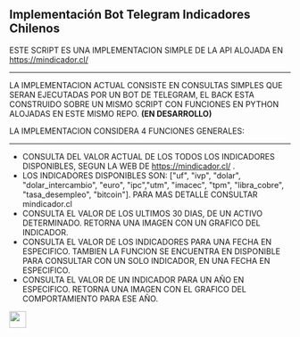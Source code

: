 ## **Implementación Bot Telegram Indicadores Chilenos**
ESTE SCRIPT ES UNA IMPLEMENTACION SIMPLE DE LA API ALOJADA EN https://mindicador.cl/
____
LA IMPLEMENTACION ACTUAL CONSISTE EN CONSULTAS SIMPLES QUE SERAN EJECUTADAS POR UN BOT DE TELEGRAM, EL BACK ESTA CONSTRUIDO SOBRE UN MISMO SCRIPT CON FUNCIONES EN PYTHON ALOJADAS EN ESTE MISMO REPO. **(EN DESARROLLO)**

LA IMPLEMENTACION CONSIDERA 4 FUNCIONES GENERALES: 
____
- CONSULTA DEL VALOR ACTUAL DE LOS TODOS LOS INDICADORES DISPONIBLES, SEGUN LA WEB DE https://mindicador.cl/ .
- LOS INDICADORES DISPONIBLES SON: ["uf", "ivp", "dolar", "dolar_intercambio", "euro", "ipc","utm", "imacec", "tpm", "libra_cobre", "tasa_desempleo", "bitcoin"]. PARA MAS DETALLE CONSULTAR mindicador.cl
- CONSULTA EL VALOR DE LOS ULTIMOS 30 DIAS, DE UN ACTIVO DETERMINADO. RETORNA UNA IMAGEN CON UN GRAFICO DEL INDICADOR.
- CONSULTA EL VALOR DE LOS INDICADORES PARA UNA FECHA EN ESPECIFICO. TAMBIEN LA FUNCION SE ENCUENTRA EN DISPONIBLE PARA CONSULTAR CON UN SOLO INDICADOR, EN UNA FECHA EN ESPECIFICO.
- CONSULTA EL VALOR DE UN INDICADOR PARA UN AÑO EN ESPECIFICO. RETORNA UNA IMAGEN CON EL GRAFICO DEL COMPORTAMIENTO PARA ESE AÑO.

<div class="cat">
   <img src='https://cdn.jsdelivr.net/npm/simple-icons@3.13.0/icons/telegram.svg' 
     width="30" 
     height="30">
</div>
